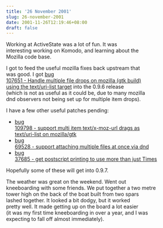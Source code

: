 ```yaml
---
title: '26 November 2001'
slug: 26-november-2001
date: 2001-11-26T12:19:46+08:00
draft: false
---
```


Working at ActiveState was a lot of fun. It was\
interesting working on Komodo, and learning about the\
Mozilla code base.

I got to feed the useful mozilla fixes back upstream that\
was good. I got [bug\
107651 - Handle multiple file drops on mozilla (gtk build)\
using the text/uri-list
target](http://bugzilla.mozilla.org/show_bug.cgi?id=107651) into the
0.9.6 release\
(which is not as useful as it could be, due to many mozilla\
dnd observers not being set up for multiple item drops).

I have a few other useful patches pending:

-   [bug\
    109798 - support multi item text/x-moz-url drags as\
    text/uri-list on
    mozilla/gtk](http://bugzilla.mozilla.org/show_bug.cgi?id=109798)
-   [bug\
    69528 - support attaching multiple files at once via
    dnd](http://bugzilla.mozilla.org/show_bug.cgi?id=69528)
-   [bug\
    37685 - get postscript printing to use more than just
    Times](http://bugzilla.mozilla.org/show_bug.cgi?id=37685)

Hopefully some of these will get into 0.9.7.

The weather was great on the weekend. Went out\
kneeboarding with some friends. We put together a two metre\
tower high on the back of the boat built from two spars\
lashed together. It looked a bit dodgy, but it worked\
pretty well. It made getting up on the board a lot easier\
(it was my first time kneeboarding in over a year, and I was\
expecting to fall off almost immediately).
